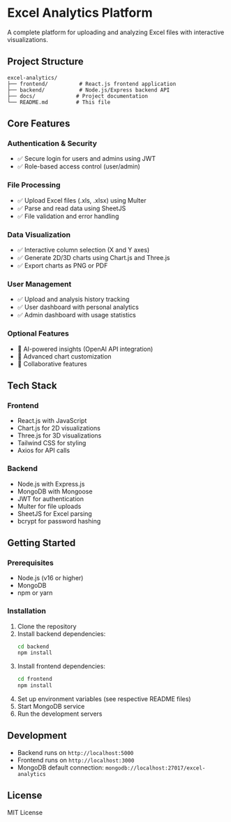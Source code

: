 # Excel Analytics Platform

A complete platform for uploading and analyzing Excel files with interactive visualizations.

## Project Structure

```
excel-analytics/
├── frontend/          # React.js frontend application
├── backend/           # Node.js/Express backend API
├── docs/             # Project documentation
└── README.md         # This file
```

## Core Features

### Authentication & Security
- ✅ Secure login for users and admins using JWT
- ✅ Role-based access control (user/admin)

### File Processing
- ✅ Upload Excel files (.xls, .xlsx) using Multer
- ✅ Parse and read data using SheetJS
- ✅ File validation and error handling

### Data Visualization
- ✅ Interactive column selection (X and Y axes)
- ✅ Generate 2D/3D charts using Chart.js and Three.js
- ✅ Export charts as PNG or PDF

### User Management
- ✅ Upload and analysis history tracking
- ✅ User dashboard with personal analytics
- ✅ Admin dashboard with usage statistics

### Optional Features
- 🔄 AI-powered insights (OpenAI API integration)
- 🔄 Advanced chart customization
- 🔄 Collaborative features

## Tech Stack

### Frontend
- React.js with JavaScript
- Chart.js for 2D visualizations
- Three.js for 3D visualizations
- Tailwind CSS for styling
- Axios for API calls

### Backend
- Node.js with Express.js
- MongoDB with Mongoose
- JWT for authentication
- Multer for file uploads
- SheetJS for Excel parsing
- bcrypt for password hashing

## Getting Started

### Prerequisites
- Node.js (v16 or higher)
- MongoDB
- npm or yarn

### Installation

1. Clone the repository
2. Install backend dependencies:
   ```bash
   cd backend
   npm install
   ```
3. Install frontend dependencies:
   ```bash
   cd frontend
   npm install
   ```
4. Set up environment variables (see respective README files)
5. Start MongoDB service
6. Run the development servers

## Development

- Backend runs on `http://localhost:5000`
- Frontend runs on `http://localhost:3000`
- MongoDB default connection: `mongodb://localhost:27017/excel-analytics`

## License

MIT License
